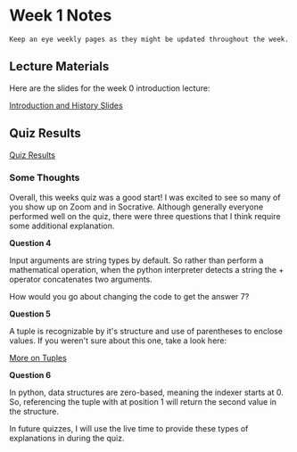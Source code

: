 Week 1 Notes
============================

```{note}
Keep an eye weekly pages as they might be updated throughout the week.
```

## Lecture Materials

Here are the slides for the week 0 introduction lecture:

<a href="../resources/Introduction-to-ICS32.pdf" >Introduction and History Slides</a>


## Quiz Results

<a href="../resources/QZ_Week_1_Quiz_Results.pdf">Quiz Results</a>

### Some Thoughts

Overall, this weeks quiz was a good start! I was excited to see so many of you show up on Zoom and in Socrative. Although generally everyone performed well on the quiz, there were three questions that I think require some additional explanation. 

**Question 4**

Input arguments are string types by default. So rather than perform a mathematical operation, when the python interpreter detects a string the + operator concatenates two arguments. 
	
How would you go about changing the code to get the answer 7?


**Question 5**

A tuple is recognizable by it's structure and use of parentheses to enclose values. If you weren't sure about this one, take a look here: 


<a href="https://www.learnbyexample.org/python-tuple/">More on Tuples</a>

**Question 6**

In python, data structures are zero-based, meaning the indexer starts at 0.  So, referencing the tuple with at position 1 will return the second value in the structure.


In future quizzes, I will use the live time to provide these types of explanations in during the quiz.
